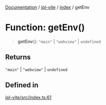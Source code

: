 [Documentation](../../../packages.md) / [jpl-vite](../../index.md) / [index](../index.md) / getEnv

# Function: getEnv()

> **getEnv**(): `"main"` \| `"webview"` \| `undefined`

## Returns

`"main"` \| `"webview"` \| `undefined`

## Defined in

[jpl-vite/src/index.ts:61](https://github.com/rxliuli/joplin-utils/blob/a3a4c55f9104da0aa8b36da1259d082b810b3d68/packages/jpl-vite/src/index.ts#L61)
